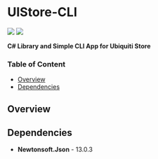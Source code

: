# UIStore-CLI
<img src="https://img.shields.io/badge/.NET-512BD4?style=for-the-badge&logo=dotnet&logoColor=white"> <img src="https://img.shields.io/badge/UniFi-0559C9?style=for-the-badge&logo=ubiquiti&logoColor=white">

**C# Library and Simple CLI App for Ubiquiti Store**

### Table of Content
- [Overview](#overview)
- [Dependencies](#dependencies)

## Overview

## Dependencies
- **Newtonsoft.Json** - 13.0.3

